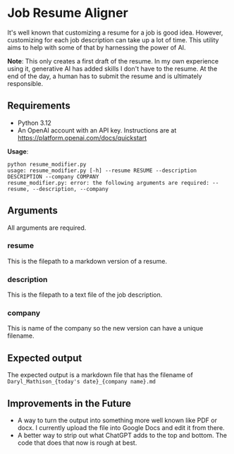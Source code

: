# Job Resume Aligner

It's well known that customizing a resume for a job is good idea.  However, customizing for each job description can take up a lot of time.  This utility aims to help with some of that by harnessing the power of AI.

**Note**: This only creates a first draft of the resume.  In my own experience using it, generative AI has added skills I don't have to the resume.  At the end of the day, a human has to submit the resume and is ultimately responsible.

## Requirements

* Python 3.12
* An OpenAI account with an API key.  Instructions are at https://platform.openai.com/docs/quickstart

**Usage**:
```
python resume_modifier.py
usage: resume_modifier.py [-h] --resume RESUME --description DESCRIPTION --company COMPANY
resume_modifier.py: error: the following arguments are required: --resume, --description, --company
```
## Arguments
All arguments are required.
### resume
This is the filepath to a markdown version of a resume.

### description
This is the filepath to a text file of the job description.

### company
This is name of the company so the new version can have a unique filename.

## Expected output
The expected output is a markdown file that has the filename of `Daryl_Mathison_{today's date}_{company name}.md`

## Improvements in the Future

* A way to turn the output into something more well known like PDF or docx.  I currently upload the file into Google Docs and edit it from there.
* A better way to strip out what ChatGPT adds to the top and bottom.  The code that does that now is rough at best.